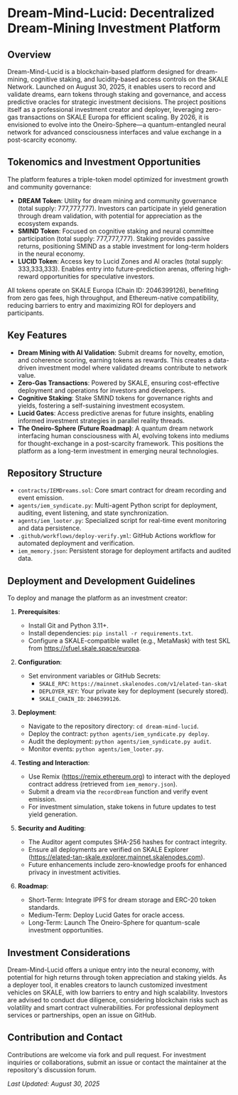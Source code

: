 # Dream-Mind-Lucid: Decentralized Dream-Mining Investment Platform

## Overview
Dream-Mind-Lucid is a blockchain-based platform designed for dream-mining, cognitive staking, and lucidity-based access controls on the SKALE Network. Launched on August 30, 2025, it enables users to record and validate dreams, earn tokens through staking and governance, and access predictive oracles for strategic investment decisions. The project positions itself as a professional investment creator and deployer, leveraging zero-gas transactions on SKALE Europa for efficient scaling. By 2026, it is envisioned to evolve into the Oneiro-Sphere—a quantum-entangled neural network for advanced consciousness interfaces and value exchange in a post-scarcity economy.

## Tokenomics and Investment Opportunities
The platform features a triple-token model optimized for investment growth and community governance:
- **DREAM Token**: Utility for dream mining and community governance (total supply: 777,777,777). Investors can participate in yield generation through dream validation, with potential for appreciation as the ecosystem expands.
- **SMIND Token**: Focused on cognitive staking and neural committee participation (total supply: 777,777,777). Staking provides passive returns, positioning SMIND as a stable investment for long-term holders in the neural economy.
- **LUCID Token**: Access key to Lucid Zones and AI oracles (total supply: 333,333,333). Enables entry into future-prediction arenas, offering high-reward opportunities for speculative investors.

All tokens operate on SKALE Europa (Chain ID: 2046399126), benefiting from zero gas fees, high throughput, and Ethereum-native compatibility, reducing barriers to entry and maximizing ROI for deployers and participants.

## Key Features
- **Dream Mining with AI Validation**: Submit dreams for novelty, emotion, and coherence scoring, earning tokens as rewards. This creates a data-driven investment model where validated dreams contribute to network value.
- **Zero-Gas Transactions**: Powered by SKALE, ensuring cost-effective deployment and operations for investors and developers.
- **Cognitive Staking**: Stake SMIND tokens for governance rights and yields, fostering a self-sustaining investment ecosystem.
- **Lucid Gates**: Access predictive arenas for future insights, enabling informed investment strategies in parallel reality threads.
- **The Oneiro-Sphere (Future Roadmap)**: A quantum dream network interfacing human consciousness with AI, evolving tokens into mediums for thought-exchange in a post-scarcity framework. This positions the platform as a long-term investment in emerging neural technologies.

## Repository Structure
- `contracts/IEMDreams.sol`: Core smart contract for dream recording and event emission.
- `agents/iem_syndicate.py`: Multi-agent Python script for deployment, auditing, event listening, and state synchronization.
- `agents/iem_looter.py`: Specialized script for real-time event monitoring and data persistence.
- `.github/workflows/deploy-verify.yml`: GitHub Actions workflow for automated deployment and verification.
- `iem_memory.json`: Persistent storage for deployment artifacts and audited data.

## Deployment and Development Guidelines
To deploy and manage the platform as an investment creator:

1. **Prerequisites**:
   - Install Git and Python 3.11+.
   - Install dependencies: `pip install -r requirements.txt`.
   - Configure a SKALE-compatible wallet (e.g., MetaMask) with test SKL from https://sfuel.skale.space/europa.

2. **Configuration**:
   - Set environment variables or GitHub Secrets:
     - `SKALE_RPC`: `https://mainnet.skalenodes.com/v1/elated-tan-skat`
     - `DEPLOYER_KEY`: Your private key for deployment (securely stored).
     - `SKALE_CHAIN_ID`: `2046399126`.

3. **Deployment**:
   - Navigate to the repository directory: `cd dream-mind-lucid`.
   - Deploy the contract: `python agents/iem_syndicate.py deploy`.
   - Audit the deployment: `python agents/iem_syndicate.py audit`.
   - Monitor events: `python agents/iem_looter.py`.

4. **Testing and Interaction**:
   - Use Remix (https://remix.ethereum.org) to interact with the deployed contract address (retrieved from `iem_memory.json`).
   - Submit a dream via the `recordDream` function and verify event emission.
   - For investment simulation, stake tokens in future updates to test yield generation.

5. **Security and Auditing**:
   - The Auditor agent computes SHA-256 hashes for contract integrity.
   - Ensure all deployments are verified on SKALE Explorer (https://elated-tan-skale.explorer.mainnet.skalenodes.com).
   - Future enhancements include zero-knowledge proofs for enhanced privacy in investment activities.

6. **Roadmap**:
   - Short-Term: Integrate IPFS for dream storage and ERC-20 token standards.
   - Medium-Term: Deploy Lucid Gates for oracle access.
   - Long-Term: Launch The Oneiro-Sphere for quantum-scale investment opportunities.

## Investment Considerations
Dream-Mind-Lucid offers a unique entry into the neural economy, with potential for high returns through token appreciation and staking yields. As a deployer tool, it enables creators to launch customized investment vehicles on SKALE, with low barriers to entry and high scalability. Investors are advised to conduct due diligence, considering blockchain risks such as volatility and smart contract vulnerabilities. For professional deployment services or partnerships, open an issue on GitHub.

## Contribution and Contact
Contributions are welcome via fork and pull request. For investment inquiries or collaborations, submit an issue or contact the maintainer at the repository's discussion forum.

*Last Updated: August 30, 2025*

